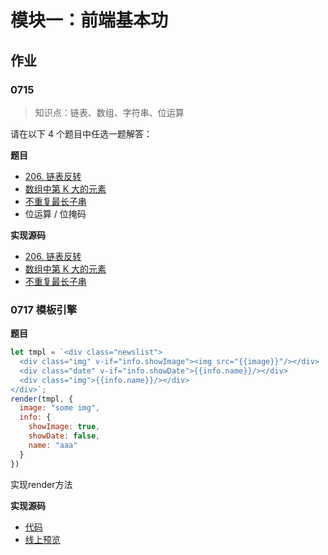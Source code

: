 # 模块一：前端基本功

## 作业

### 0715

> 知识点：链表、数组、字符串、位运算

请在以下 4 个题目中任选一题解答：

**题目**

+ [206. 链表反转](https://leetcode-cn.com/problems/reverse-linked-list/)
+ [数组中第 K 大的元素](https://leetcode-cn.com/problems/kth-largest-element-in-an-array/)
+ [不重复最长子串](https://leetcode-cn.com/problems/longest-substring-without-repeating-characters/)
+ 位运算 / 位掩码

**实现源码**

+ [206. 链表反转](./206reverseList.js)
+ [数组中第 K 大的元素](./215findKthLargest.js)
+ [不重复最长子串](./003lengthOfLongestSubstring.js)

### 0717 模板引擎

**题目**

```javascript
let tmpl = `<div class="newslist">
  <div class="img" v-if="info.showImage"><img src="{{image}}"/></div>
  <div class="date" v-if="info.showDate">{{info.name}}/></div>
  <div class="img">{{info.name}}/></div>
</div>`;
render(tmpl, {
  image: "some img",
  info: {
    showImage: true,
    showDate: false,
    name: "aaa"
  }
})
```
实现render方法

**实现源码**

+ [代码](../../src/views/FishTemplate.vue)
+ [线上预览](https://si3ver.github.io/vue-demos/#/fishtemplate)
